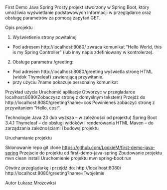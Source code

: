 First Demo Java Spring
Prosty projekt stworzony w Spring Boot, który umożliwia wyświetlanie podstawowych informacji w przeglądarce oraz obsługę parametrów za pomocą zapytań GET.

Opis projektu
1. Wyświetlenie strony powitalnej
- Pod adresem http://localhost:8080/ zwraca komunikat "Hello World, this is my Spring Controller" (lub inny napis zdefiniowany w kontrolerze).
2. Obsługe parametru /greeting:
- Pod adresem http://localhost:8080/greeting wyświetla stronę HTML (widok Thymeleaf) zawierającą przywitanie.
- przy użyciu ?name pokazuje personalny komunikat



Przykład użycia
Uruchomić aplikacje 
Otworzyc w przegladarce localhost:8080(Zobaczysz stronę z domyślnym tekstem)
Przejdź do http://localhost:8080/greeting?name=cos
Powinieneś zobaczyć stronę z przywitaniem "Hello, cos!".

Technologie
Java 23 (lub wyższa – w zależności od projektu)
Spring Boot 3.4.1
Thymeleaf – do obsługi widoków i renderowania HTML
Maven – do zarządzania zależnościami i budową projektu

Uruchamianie projektu 

Sklonowanie repo
git clone https://github.com/LookieM/first-demo-java-spring
Przejscie do projektu
cd first-demo-java-spring
Zbudowanie projektu
mvn clean install
Uruchomienie projektu
mvn spring-boot:run

Otwórz przeglądarkę i przejdź do:
http://localhost:8080/
http://localhost:8080/greeting?name=TwojeImie

Autor
Łukasz Mrozowksi
    
